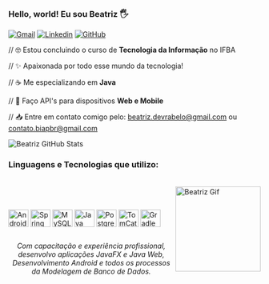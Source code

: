 ### Hello, world! Eu sou Beatriz 🖐

[![Gmail](https://img.shields.io/badge/Gmail-D14836?style=for-the-badge&logo=gmail&logoColor=white)](mailto:beatriz.devrabelo@gmail.com)
[![Linkedin](https://img.shields.io/badge/LinkedIn-0077B5?style=for-the-badge&logo=linkedin&logoColor=white)](https://www.linkedin.com/in/beatriz-rabel0/)
[![GitHub](https://img.shields.io/badge/GitHub-100000?style=for-the-badge&logo=github&logoColor=white)](https://github.com/devb3atriz)

// 🤓 Estou concluindo o curso de **Tecnologia da Informação** no IFBA

// ✨ Apaixonada por todo esse mundo da tecnologia!

// ☕ Me especializando em **Java**

// 📱 Faço API's para dispositivos **Web e Mobile**

// 📥 Entre em contato comigo pelo: beatriz.devrabelo@gmail.com ou contato.biapbr@gmail.com

![Beatriz GitHub Stats](https://github-readme-stats.vercel.app/api?username=devb3atriz&show_icons=true&theme=vue&include_all_commits=true&count_private=true)

### Linguagens e Tecnologias que utilizo:

<div style="display: inline_block"><br>
  <img align="right" alt="Beatriz Gif" height="170" width="170" src="https://cdn.discordapp.com/attachments/891111809036202084/901703183003439124/Webp.net-gifmaker.gif">
</div>

   ##
<div style="display: inline_block"><br>
  <img align="center" alt="Android" height="35" width="40" src="https://cdn.jsdelivr.net/gh/devicons/devicon/icons/android/android-plain.svg">
  <img align="center" alt="Spring" height="35" width="40" src="https://cdn.jsdelivr.net/gh/devicons/devicon/icons/spring/spring-original.svg">
  <img align="center" alt="MySQL" height="35" width="40" src="https://cdn.jsdelivr.net/gh/devicons/devicon/icons/mysql/mysql-original.svg">
  <img align="center" alt="Java" height="35" width="40" src="https://cdn.jsdelivr.net/gh/devicons/devicon/icons/java/java-original.svg">
  <img align="center" alt="PostgreSQL" height="35" width="40" src="https://cdn.jsdelivr.net/gh/devicons/devicon/icons/postgresql/postgresql-original.svg">
  <img align="center" alt="TomCat" height="35" width="40" src="https://cdn.jsdelivr.net/gh/devicons/devicon/icons/tomcat/tomcat-original.svg">
  <img align="center" alt="Gradle" height="35" width="40" src="https://cdn.jsdelivr.net/gh/devicons/devicon/icons/gradle/gradle-plain.svg">
</div>

  ##
###### <p align=center> Com capacitação e experiência profissional, desenvolvo aplicações JavaFX e Java Web, Desenvolvimento Android e todos os processos da Modelagem de Banco de Dados.
 


